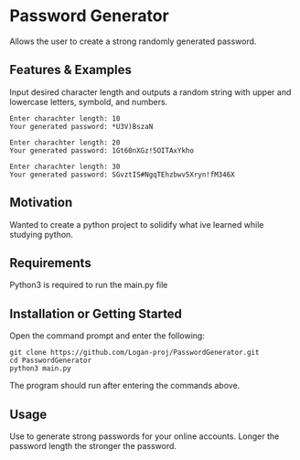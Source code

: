 # Password Generator

Allows the user to create a strong randomly generated password.

## Features & Examples

Input desired character length and outputs a random string with upper and lowercase letters, symbold, and numbers.

    Enter charachter length: 10
    Your generated password: *U3V)BszaN

    Enter charachter length: 20
    Your generated password: 1Gt60nXGz!5OITAxYkho

    Enter charachter length: 30
    Your generated password: SGvztIS#NgqTEhzbwv5Xryn!fM346X

## Motivation

Wanted to create a python project to solidify what ive learned while studying python.

## Requirements

Python3 is required to run the main.py file

## Installation or Getting Started

Open the command prompt and enter the following:

    git clone https://github.com/Logan-proj/PasswordGenerator.git
    cd PasswordGenerator
    python3 main.py

The program should run after entering the commands above.

## Usage

Use to generate strong passwords for your online accounts.
Longer the password length the stronger the password.
